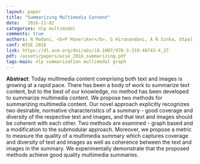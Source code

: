 ```yaml
---
layout: paper
title: "Summarizing Multimedia Content"
date:   2016-11-02
categories: nlp multimodal
comments: true
authors: N Modani, <b>P Maneriker</b>, G Hiranandani, A R Sinha, Utpal, V Subramanian, S Gupta
conf: WISE 2016
link: https://dl.acm.org/doi/abs/10.1007/978-3-319-48743-4_27
pdf: /assets/papers/wise_2016_summarizing.pdf 
tags-main: nlp summarization multimodal graph
---
```



**Abstract**: Today multimedia content comprising both text and images is growing at a rapid pace. There has been a body of work to summarize text content, but to the best of our knowledge, no method has been developed to summarize multimedia content. We propose two methods for summarizing multimedia content. Our novel approach explicitly recognizes two desirable, normative characteristics of a summary - good coverage and diversity of the respective text and images, and that text and images should be coherent with each other. Two methods are examined - graph based and a modification to the submodular approach. Moreover, we propose a metric to measure the quality of a multimedia summary which captures coverage and diversity of text and images as well as coherence between the text and images in the summary. We experimentally demonstrate that the proposed methods achieve good quality multimedia summaries.
